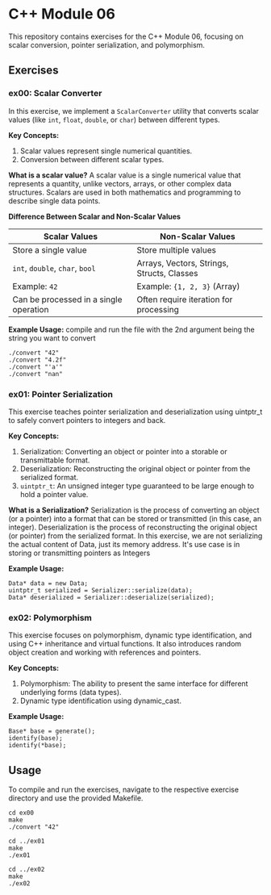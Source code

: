 # C++ Module 06

This repository contains exercises for the C++ Module 06, focusing on scalar conversion, pointer serialization, and polymorphism.

## Exercises

### **ex00: Scalar Converter**

In this exercise, we implement a `ScalarConverter` utility that converts scalar values (like `int`, `float`, `double`, or `char`) between different types.



**Key Concepts:**

1. Scalar values represent single numerical quantities.
2. Conversion between different scalar types.

**What is a scalar value?**
A scalar value is a single numerical value that represents a quantity, unlike vectors, arrays, or other complex data structures. Scalars are used in both mathematics and programming to describe single data points.

**Difference Between Scalar and Non-Scalar Values**

| Scalar Values | Non-Scalar Values |
| ------------- | ----------------- |
| Store a single value | Store multiple values |
| `int`, `double`, `char`, `bool` | Arrays, Vectors, Strings, Structs, Classes |
| Example: `42` | Example: `{1, 2, 3}` (Array) |
| Can be processed in a single operation | Often require iteration for processing |

**Example Usage:**
compile and run the file with the 2nd argument being the string you want to convert
```
./convert "42"
./convert "4.2f"
./convert "'a'"
./convert "nan"
```

### **ex01: Pointer Serialization**
This exercise teaches pointer serialization and deserialization using uintptr_t to safely convert pointers to integers and back.

**Key Concepts:**

1. Serialization: Converting an object or pointer into a storable or transmittable format.
2. Deserialization: Reconstructing the original object or pointer from the serialized format.
3. `uintptr_t`: An unsigned integer type guaranteed to be large enough to hold a pointer value.

**What is a Serialization?**
Serialization is the process of converting an object (or a pointer) into a format that can be stored or transmitted (in this case, an integer).
Deserialization is the process of reconstructing the original object (or pointer) from the serialized format.
In this exercise, we are not serializing the actual content of Data, just its memory address.
It's use case is in storing or transmitting pointers as Integers

**Example Usage:**

```
Data* data = new Data;
uintptr_t serialized = Serializer::serialize(data);
Data* deserialized = Serializer::deserialize(serialized);
```
### **ex02: Polymorphism**

This exercise focuses on polymorphism, dynamic type identification, and using C++ inheritance and virtual functions. It also introduces random object creation and working with references and pointers.

**Key Concepts:**
1. Polymorphism: The ability to present the same interface for different underlying forms (data types).
2. Dynamic type identification using dynamic_cast.

**Example Usage:**

```
Base* base = generate();
identify(base);
identify(*base);
```

## Usage
To compile and run the exercises, navigate to the respective exercise directory and use the provided Makefile.

```
cd ex00
make
./convert "42"

cd ../ex01
make
./ex01

cd ../ex02
make
./ex02
```

